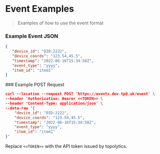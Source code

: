 # Event Examples

> Examples of how to use the event format

### Example Event JSON

```json
{
   "device_id": "DID:2222",
   "device_coords": "123.54,45.5",
   "timestamp": "2022-06-16T15:34:58Z",
   "event_type": "yyyy",
   "item_id": "item1"
}
```

### Example POST Request

```json
curl --location --request POST 'https://events.dev.tp0.uk/event' \
--header 'Authorization: Bearer <<TOKEN>> \
--header 'Content-Type: application/json' \
--data-raw '{
    "device_id": "DID:2222",
    "device_coords": "123.54,45.5",
    "timestamp": "2022-06-16T15:34:58Z",
    "event_type": "yyyy",
    "item_id": "item1"
}'
```

Replace `<<TOKEN>>` with the API token issued by topolytics.
